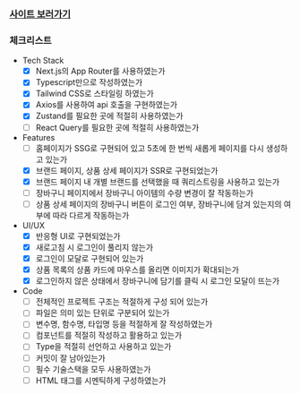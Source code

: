 ### [사이트 보러가기](https://ballang-ivory.vercel.app/)

### 체크리스트

- Tech Stack
    - [x]  Next.js의 App Router를 사용하였는가
    - [x]  Typescript만으로 작성하였는가
    - [x]  Tailwind CSS로 스타일링 하였는가
    - [x]  Axios를 사용하여 api 호출을 구현하였는가
    - [x]  Zustand를 필요한 곳에 적절히 사용하였는가
    - [ ]  React Query를 필요한 곳에 적절히 사용하였는가
- Features
    - [ ]  홈페이지가 SSG로 구현되어 있고 5초에 한 번씩 새롭게 페이지를 다시 생성하고 있는가
    - [x]  브랜드 페이지, 상품 상세 페이지가 SSR로 구현되었는가
    - [x]  브랜드 페이지 내 개별 브랜드를 선택했을 때 쿼리스트링을 사용하고 있는가
    - [ ]  장바구니 페이지에서 장바구니 아이템의 수량 변경이 잘 작동하는가
    - [ ]  상품 상세 페이지의 장바구니 버튼이 로그인 여부, 장바구니에 담겨 있는지의 여부에 따라 다르게 작동하는가
- UI/UX
    - [x]  반응형 UI로 구현되었는가
    - [x]  새로고침 시 로그인이 풀리지 않는가
    - [x]  로그인이 모달로 구현되어 있는가
    - [x]  상품 목록의 상품 카드에 마우스를 올리면 이미지가 확대되는가
    - [x]  로그인하지 않은 상태에서 장바구니에 담기를 클릭 시 로그인 모달이 뜨는가
- Code
    - [ ]  전체적인 프로젝트 구조는 적절하게 구성 되어 있는가
    - [ ]  파일은 의미 있는 단위로 구분되어 있는가
    - [ ]  변수명, 함수명, 타입명 등을 적절하게 잘 작성하였는가
    - [ ]  컴포넌트를 적절히 작성하고 활용하고 있는가
    - [ ]  Type을 적절히 선언하고 사용하고 있는가
    - [ ]  커밋이 잘 남아있는가
    - [ ]  필수 기술스택을 모두 사용하였는가
    - [ ]  HTML 태그를 시멘틱하게 구성하였는가